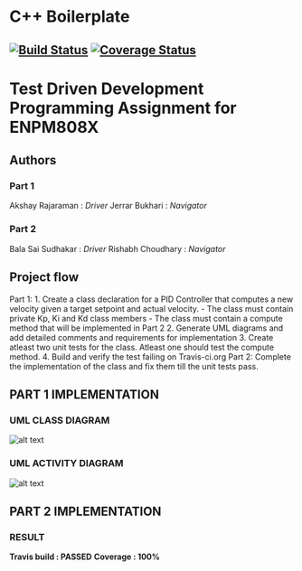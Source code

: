 # C++ Boilerplate
[![Build Status](https://travis-ci.org/AkshayRajaramanSubramanian/cpp-boilerplate.svg?branch=master)](https://travis-ci.org/AkshayRajaramanSubramanian/cpp-boilerplate)
[![Coverage Status](https://coveralls.io/repos/github/AkshayRajaramanSubramanian/cpp-boilerplate/badge.svg?branch=master)](https://coveralls.io/github/AkshayRajaramanSubramanian/cpp-boilerplate?branch=master)
---

# Test Driven Development Programming Assignment for ENPM808X

## Authors
### Part 1
   Akshay Rajaraman : *Driver*
   Jerrar Bukhari : *Navigator*
### Part 2
   Bala Sai Sudhakar : *Driver*
   Rishabh Choudhary : *Navigator*

## Project flow
Part 1: 
    1. Create a class declaration for a PID Controller that computes a new velocity given a target setpoint and actual velocity.
            -   The class must contain private Kp, Ki and Kd class members
            -   The class must contain a compute method that will be implemented in Part 2
    2. Generate UML diagrams and add detailed comments and requirements for implementation
    3. Create atleast two unit tests for the class. Atleast one should test the compute method.
    4. Build and verify the test failing on Travis-ci.org
Part 2:
    Complete the implementation of the class and fix them till the unit tests pass.

## PART 1 IMPLEMENTATION
   ### UML CLASS DIAGRAM
   ![alt text](https://raw.githubusercontent.com/AkshayRajaramanSubramanian/cpp-boilerplate/blob/master/UMLClassDiagram.jpeg)
   ### UML ACTIVITY DIAGRAM
   ![alt text](https://raw.githubusercontent.com/AkshayRajaramanSubramanian/cpp-boilerplate/blob/master/ActivityDiagram.jpeg)
## PART 2 IMPLEMENTATION
   ### RESULT
   **Travis build : PASSED**
   **Coverage     : 100%**
